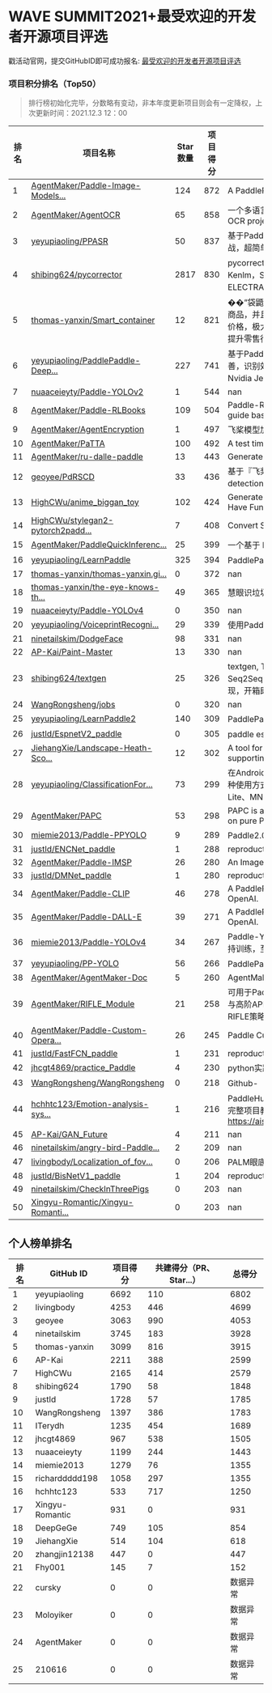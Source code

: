 # WAVE SUMMIT2021+最受欢迎的开发者开源项目评选

戳活动官网，提交GitHubID即可成功报名: [最受欢迎的开发者开源项目评选](https://www.paddlepaddle.org.cn/wavesummitplus2021)

### 项目积分排名（Top50）

> 排行榜初始化完毕，分数略有变动，非本年度更新项目则会有一定降权，上次更新时间：2021.12.3 12：00

| 排名 | 项目名称 | Star数量 | 项目得分 | 项目简介 |
| -------- | -------- | -------- | -------- | -------- |
| 1 | [AgentMaker/Paddle-Image-Models...](https://github.com/AgentMaker/Paddle-Image-Models) | 124 | 872 | A PaddlePaddle version image model zoo. |
| 2 | [AgentMaker/AgentOCR](https://github.com/AgentMaker/AgentOCR) | 65 | 858 | 一个多语言支持、易使用的 OCR 项目。An easy-to-use OCR project with multilingual support. |
| 3 | [yeyupiaoling/PPASR](https://github.com/yeyupiaoling/PPASR) | 50 | 837 | 基于PaddlePaddle2实现端到端中文语音识别，从入门到实战，超简单的入门案例，超实用的企业项目。 |
| 4 | [shibing624/pycorrector](https://github.com/shibing624/pycorrector) | 2817 | 830 | pycorrector is a toolkit for text error correction. 文本纠错，Kenlm，Seq2Seq_Attention，BERT，MacBERT，ELECTRA，ERNIE，Transformer等模型实现，开箱即用。 |
| 5 | [thomas-yanxin/Smart_container](https://github.com/thomas-yanxin/Smart_container) | 12 | 821 | ��“袋鼯麻麻——智能购物平台”能够精准地定位识别每一个商品，并且能够返回完整地购物清单及顾客应付的实际商品总价格，极大地降低零售行业实际运营过程中巨大的人力成本，提升零售行业无人化、自动化、智能化水平。 |
| 6 | [yeyupiaoling/PaddlePaddle-Deep...](https://github.com/yeyupiaoling/PaddlePaddle-DeepSpeech) | 227 | 741 | 基于PaddlePaddle实现的语音识别，中文语音识别。项目完善，识别效果好。支持Windows，Linux下训练和预测，支持Nvidia Jetson开发板预测。 |
| 7 | [nuaaceieyty/Paddle-YOLOv2](https://github.com/nuaaceieyty/Paddle-YOLOv2) | 1 | 544 | nan |
| 8 | [AgentMaker/Paddle-RLBooks](https://github.com/AgentMaker/Paddle-RLBooks) | 109 | 504 | Paddle-RLBooks is a reinforcement learning code study guide based on pure PaddlePaddle. |
| 9 | [AgentMaker/AgentEncryption](https://github.com/AgentMaker/AgentEncryption) | 1 | 497 | 飞桨模型加密库 |
| 10 | [AgentMaker/PaTTA](https://github.com/AgentMaker/PaTTA) | 100 | 492 | A test times augmentation toolkit based on paddle2.0. |
| 11 | [AgentMaker/ru-dalle-paddle](https://github.com/AgentMaker/ru-dalle-paddle) | 13 | 443 | Generate images from texts. In Russian. In PaddlePaddle |
| 12 | [geoyee/PdRSCD](https://github.com/geoyee/PdRSCD) | 33 | 436 | 基于『飞桨』的遥感变化检测工具（Remote sensing change detection tool based on『PaddlePaddle』） |
| 13 | [HighCWu/anime_biggan_toy](https://github.com/HighCWu/anime_biggan_toy) | 102 | 424 | Generate Amazing Anime Pictures With BigGAN. Just Have Fun !!! |
| 14 | [HighCWu/stylegan2-pytorch2padd...](https://github.com/HighCWu/stylegan2-pytorch2paddle) | 7 | 408 | Convert StyleGAN2 PyTorch to PaddlePaddle |
| 15 | [AgentMaker/PaddleQuickInferenc...](https://github.com/AgentMaker/PaddleQuickInference) | 25 | 399 | 一个基于 Paddle Inference 封装的用于快速部署的高层 API  |
| 16 | [yeyupiaoling/LearnPaddle](https://github.com/yeyupiaoling/LearnPaddle) | 325 | 394 | PaddlePaddle V2版本系列教程，博客专栏： |
| 17 | [thomas-yanxin/thomas-yanxin.gi...](https://github.com/thomas-yanxin/thomas-yanxin.github.com) | 0 | 372 | nan |
| 18 | [thomas-yanxin/the-eye-knows-th...](https://github.com/thomas-yanxin/the-eye-knows-the-garbage) | 49 | 365 | 慧眼识垃圾系统——垃圾分类全套技术方案 |
| 19 | [nuaaceieyty/Paddle-YOLOv4](https://github.com/nuaaceieyty/Paddle-YOLOv4) | 0 | 350 | nan |
| 20 | [yeyupiaoling/VoiceprintRecogni...](https://github.com/yeyupiaoling/VoiceprintRecognition-PaddlePaddle) | 29 | 339 | 使用PaddlePaddle实现声纹识别 |
| 21 | [ninetailskim/DodgeFace](https://github.com/ninetailskim/DodgeFace) | 98 | 331 | nan |
| 22 | [AP-Kai/Paint-Master](https://github.com/AP-Kai/Paint-Master) | 13 | 330 | nan |
| 23 | [shibing624/textgen](https://github.com/shibing624/textgen) | 25 | 326 | textgen, Text Generation models. 文本生成，包括：UDA，Seq2Seq，ERNIE-GEN，BERT，XLNet，GPT-2等模型实现，开箱即用。 |
| 24 | [WangRongsheng/jobs](https://github.com/WangRongsheng/jobs) | 0 | 320 | nan |
| 25 | [yeyupiaoling/LearnPaddle2](https://github.com/yeyupiaoling/LearnPaddle2) | 140 | 309 | PaddlePaddle Fluid 版本系列教程，CSDN博客专栏： |
| 26 | [justld/EspnetV2_paddle](https://github.com/justld/EspnetV2_paddle) | 0 | 305 | paddle espnetv2 复现 |
| 27 | [JiehangXie/Landscape-Heath-Sco...](https://github.com/JiehangXie/Landscape-Heath-Score) | 12 | 302 | A tool for evaluating landscape health benefits and supporting evidence-based design |
| 28 | [yeyupiaoling/ClassificationFor...](https://github.com/yeyupiaoling/ClassificationForAndroid) | 73 | 299 | 在Android使用深度学习模型实现图像识别，本项目提供了多种使用方式，使用到的框架如下：Tensorflow Lite、Paddle Lite、MNN、TNN |
| 29 | [AgentMaker/PAPC](https://github.com/AgentMaker/PAPC) | 53 | 298 | PAPC is a deep learning for point clouds platform based on pure PaddlePaddle |
| 30 | [miemie2013/Paddle-PPYOLO](https://github.com/miemie2013/Paddle-PPYOLO) | 9 | 289 | Paddle2.0动态图版PPYOLO, 45.1%box AP. |
| 31 | [justld/ENCNet_paddle](https://github.com/justld/ENCNet_paddle) | 1 | 288 | reproduction of ENCNet |
| 32 | [AgentMaker/Paddle-IMSP](https://github.com/AgentMaker/Paddle-IMSP) | 26 | 280 | An Image Search and Pair system base on PaddlePaddle. |
| 33 | [justld/DMNet_paddle](https://github.com/justld/DMNet_paddle) | 1 | 280 | reproduction of DMNet |
| 34 | [AgentMaker/Paddle-CLIP](https://github.com/AgentMaker/Paddle-CLIP) | 46 | 278 | A PaddlePaddle version implementation of CLIP of OpenAI. |
| 35 | [AgentMaker/Paddle-DALL-E](https://github.com/AgentMaker/Paddle-DALL-E) | 39 | 271 | A PaddlePaddle version implementation of DALL-E of OpenAI. |
| 36 | [miemie2013/Paddle-YOLOv4](https://github.com/miemie2013/Paddle-YOLOv4) | 34 | 267 | Paddle-YOLOv4,supports training, at least 41.1% mAP.支持训练，至少41.1%mAP。少数的给出精度的复现。 |
| 37 | [yeyupiaoling/PP-YOLO](https://github.com/yeyupiaoling/PP-YOLO) | 56 | 266 | PaddlePaddle实现的目标检测模型PP-YOLO |
| 38 | [AgentMaker/AgentMaker-Doc](https://github.com/AgentMaker/AgentMaker-Doc) | 5 | 260 | AgentMaker document assistant |
| 39 | [AgentMaker/RIFLE_Module](https://github.com/AgentMaker/RIFLE_Module) | 21 | 258 | 可用于PaddlePaddle的RIFLE优化策略封装版，支持普通API与高阶API，并且只需向训练代码中插入一行代码即可使用RIFLE策略。 |
| 40 | [AgentMaker/Paddle-Custom-Opera...](https://github.com/AgentMaker/Paddle-Custom-Operators) | 26 | 245 | Paddle Custom Operators. |
| 41 | [justld/FastFCN_paddle](https://github.com/justld/FastFCN_paddle) | 1 | 231 | reproduction of FastFCN  |
| 42 | [jhcgt4869/practice_Paddle](https://github.com/jhcgt4869/practice_Paddle) | 4 | 230 | python实践到Paddle实践 |
| 43 | [WangRongsheng/WangRongsheng](https://github.com/WangRongsheng/WangRongsheng) | 0 | 218 | Github-【关于我】个人主页 |
| 44 | [hchhtc123/Emotion-analysis-sys...](https://github.com/hchhtc123/Emotion-analysis-system) | 1 | 216 | PaddleHub实战：基于OCEMOTION的中文微情感分析系统，完整项目教程地址：https://aistudio.baidu.com/aistudio/projectdetail/2211726 |
| 45 | [AP-Kai/GAN_Future](https://github.com/AP-Kai/GAN_Future) | 4 | 211 | nan |
| 46 | [ninetailskim/angry-bird-Paddle...](https://github.com/ninetailskim/angry-bird-Paddle) | 2 | 209 | nan |
| 47 | [livingbody/Localization_of_fov...](https://github.com/livingbody/Localization_of_fovea_in_color_fundus_photography_with_palm) | 0 | 206 | PALM眼底彩照中黄斑中央凹定位 |
| 48 | [justld/BisNetV1_paddle](https://github.com/justld/BisNetV1_paddle) | 1 | 204 | reproduction of BisNetV1 |
| 49 | [ninetailskim/CheckInThreePigs](https://github.com/ninetailskim/CheckInThreePigs) | 0 | 203 | nan |
| 50 | [Xingyu-Romantic/Xingyu-Romanti...](https://github.com/Xingyu-Romantic/Xingyu-Romantic.github.io) | 0 | 203 | nan |


## 个人榜单排名

| 排名 | GitHub ID | 项目得分 | 共建得分（PR、Star...） | 总得分 |
| -------- | -------- | -------- | -------- | -------- |
| 1 | yeyupiaoling | 6692 | 110 | 6802 |
| 2 | livingbody | 4253 | 446 | 4699 |
| 3 | geoyee | 3063 | 990 | 4053 |
| 4 | ninetailskim | 3745 | 183 | 3928 |
| 5 | thomas-yanxin | 3099 | 816 | 3915 |
| 6 | AP-Kai | 2211 | 388 | 2599 |
| 7 | HighCWu | 2165 | 414 | 2579 |
| 8 | shibing624 | 1790 | 58 | 1848 |
| 9 | justld | 1728 | 57 | 1785 |
| 10 | WangRongsheng | 1397 | 386 | 1783 |
| 11 | ITerydh | 1235 | 454 | 1689 |
| 12 | jhcgt4869 | 967 | 538 | 1505 |
| 13 | nuaaceieyty | 1199 | 244 | 1443 |
| 14 | miemie2013 | 1279 | 76 | 1355 |
| 15 | richarddddd198 | 1058 | 297 | 1355 |
| 16 | hchhtc123 | 533 | 717 | 1250 |
| 17 | Xingyu-Romantic | 931 | 0 | 931 |
| 18 | DeepGeGe | 749 | 105 | 854 |
| 19 | JiehangXie | 514 | 104 | 618 |
| 20 | zhangjin12138 | 447 | 0 | 447 |
| 21 | Fhy001 | 145 | 7 | 152 |
| 22 | cursky | 0 | 0 | 数据异常 |
| 23 | Moloyiker | 0 | 0 | 数据异常 |
| 24 | AgentMaker | 0 | 0 | 数据异常 |
| 25 | 210616 | 0 | 0 | 数据异常 |



